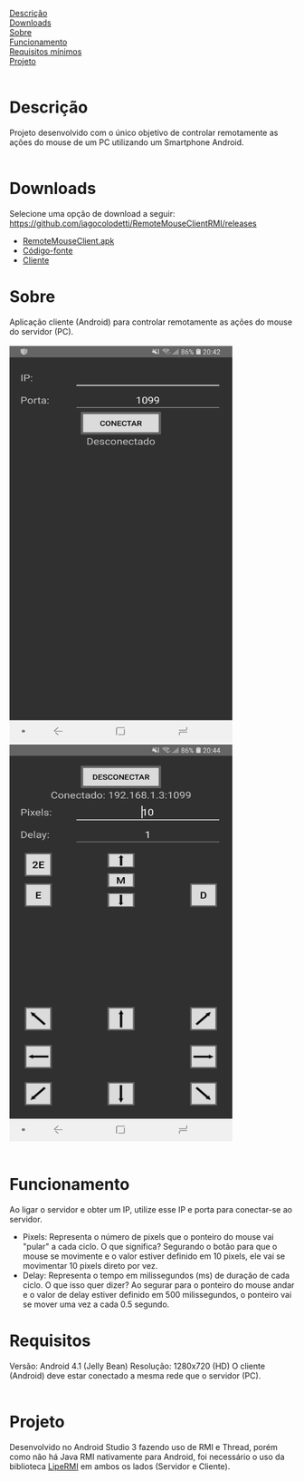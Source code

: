 [Descrição](https://github.com/iagocolodetti/RemoteMouseClientRMIRMI/blob/master/README.md#descri%C3%A7%C3%A3o "Descrição")
<br>
[Downloads](https://github.com/iagocolodetti/RemoteMouseClientRMI/blob/master/README.md#downloads "Downloads")
<br>
[Sobre](https://github.com/iagocolodetti/RemoteMouseClientRMI/blob/master/README.md#sobre "Sobre")
<br>
[Funcionamento](https://github.com/iagocolodetti/RemoteMouseClientRMI/blob/master/README.md#funcionamento "Funcionamento")
<br>
[Requisitos mínimos](https://github.com/iagocolodetti/RemoteMouseClientRMIRMI/blob/master/README.md#requisitos "Requisitos mínimos")
<br>
[Projeto](https://github.com/iagocolodetti/RemoteMouseClientRMI/blob/master/README.md#projeto "Projeto")
<br>
<br>
# Descrição
Projeto desenvolvido com o único objetivo de controlar remotamente as ações do mouse de um PC utilizando um Smartphone Android.
<br>
<br>
# Downloads
Selecione uma opção de download a seguir:
https://github.com/iagocolodetti/RemoteMouseClientRMI/releases
* [RemoteMouseClient.apk](https://github.com/iagocolodetti/RemoteMouseClientRMI/releases/download/v1.0/RemoteMouseClient.apk "RemoteMouseClient.apk")
* [Código-fonte](https://github.com/iagocolodetti/RemoteMouseClientRMI/archive/v1.0.zip "v1.0.zip")
* [Cliente](https://github.com/iagocolodetti/RemoteMouseServerRMI/blob/master/README.md#downloads "RemoteMouseClient#Downloads")
# Sobre
Aplicação cliente (Android) para controlar remotamente as ações do mouse do servidor (PC).
<br>
<br>
<img src="https://github.com/iagocolodetti/imagens/blob/master/rmcrmi1.jpg" alt="RemoteMouseClient OFF" height="700" width="394">
<img src="https://github.com/iagocolodetti/imagens/blob/master/rmcrmi2.jpg" alt="RemoteMouseClient ON" height="700" width="394">
<br>
<br>
# Funcionamento
Ao ligar o servidor e obter um IP, utilize esse IP e porta para conectar-se ao servidor.
- Pixels: Representa o número de pixels que o ponteiro do mouse vai "pular" a cada ciclo. O que significa? Segurando o botão para que o mouse se movimente e o valor estiver definido em 10 pixels, ele vai se movimentar 10 pixels direto por vez.
- Delay: Representa o tempo em milissegundos (ms) de duração de cada ciclo. O que isso quer dizer? Ao segurar para o ponteiro do mouse andar e o valor de delay estiver definido em 500 milissegundos, o ponteiro vai se mover uma vez a cada 0.5 segundo.

# Requisitos
Versão: Android 4.1 (Jelly Bean)
Resolução: 1280x720 (HD)
O cliente (Android) deve estar conectado a mesma rede que o servidor (PC).
<br>
<br>
# Projeto
Desenvolvido no Android Studio 3 fazendo uso de RMI e Thread, porém como não há Java RMI nativamente para Android, foi necessário o uso da biblioteca [LipeRMI](http://lipermi.sourceforge.net "LipeRMI") em ambos os lados (Servidor e Cliente).
